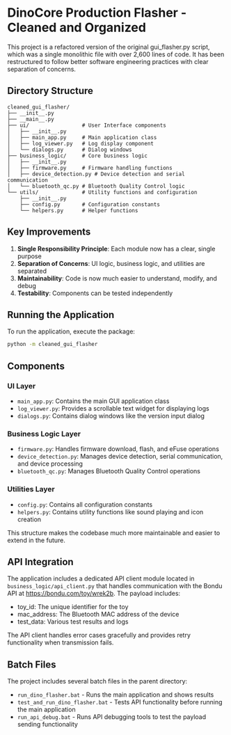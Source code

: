 # DinoCore Production Flasher - Cleaned and Organized

This project is a refactored version of the original gui_flasher.py script, which was a single monolithic file with over 2,600 lines of code. It has been restructured to follow better software engineering practices with clear separation of concerns.

## Directory Structure

```
cleaned_gui_flasher/
├── __init__.py
├── __main__.py
├── ui/                 # User Interface components
│   ├── __init__.py
│   ├── main_app.py     # Main application class
│   ├── log_viewer.py   # Log display component
│   └── dialogs.py      # Dialog windows
├── business_logic/     # Core business logic
│   ├── __init__.py
│   ├── firmware.py     # Firmware handling functions
│   ├── device_detection.py # Device detection and serial communication
│   └── bluetooth_qc.py # Bluetooth Quality Control logic
└── utils/              # Utility functions and configuration
    ├── __init__.py
    ├── config.py       # Configuration constants
    └── helpers.py      # Helper functions
```

## Key Improvements

1. **Single Responsibility Principle**: Each module now has a clear, single purpose
2. **Separation of Concerns**: UI logic, business logic, and utilities are separated
3. **Maintainability**: Code is now much easier to understand, modify, and debug
4. **Testability**: Components can be tested independently

## Running the Application

To run the application, execute the package:

```bash
python -m cleaned_gui_flasher
```

## Components

### UI Layer
- `main_app.py`: Contains the main GUI application class
- `log_viewer.py`: Provides a scrollable text widget for displaying logs
- `dialogs.py`: Contains dialog windows like the version input dialog

### Business Logic Layer
- `firmware.py`: Handles firmware download, flash, and eFuse operations
- `device_detection.py`: Manages device detection, serial communication, and device processing
- `bluetooth_qc.py`: Manages Bluetooth Quality Control operations

### Utilities Layer
- `config.py`: Contains all configuration constants
- `helpers.py`: Contains utility functions like sound playing and icon creation

This structure makes the codebase much more maintainable and easier to extend in the future.

## API Integration

The application includes a dedicated API client module located in `business_logic/api_client.py` that handles communication with the Bondu API at https://bondu.com/toy/wrek2b. The payload includes:
- toy_id: The unique identifier for the toy
- mac_address: The Bluetooth MAC address of the device
- test_data: Various test results and logs

The API client handles error cases gracefully and provides retry functionality when transmission fails.

## Batch Files

The project includes several batch files in the parent directory:
- `run_dino_flasher.bat` - Runs the main application and shows results
- `test_and_run_dino_flasher.bat` - Tests API functionality before running the main application
- `run_api_debug.bat` - Runs API debugging tools to test the payload sending functionality